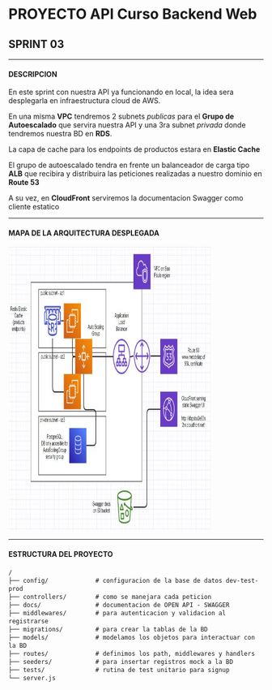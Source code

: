 # PROYECTO API Curso Backend Web

## SPRINT 03
___

#### DESCRIPCION

En este sprint con nuestra API ya funcionando en local, la idea sera desplegarla en infraestructura cloud de AWS.

En una misma **VPC** tendremos 2 subnets *publicas* para el **Grupo de Autoescalado** que servira nuestra API y una 3ra subnet *privada* donde tendremos nuestra BD en **RDS**. 

La capa de cache para los endpoints de productos estara en **Elastic Cache**

El grupo de autoescalado tendra en frente un balanceador de carga tipo **ALB** que recibira y distribuira las peticiones realizadas a nuestro dominio en **Route 53**

A su vez, en **CloudFront** serviremos la documentacion Swagger como cliente estatico
___

#### MAPA DE LA ARQUITECTURA DESPLEGADA

<img src="arquitectura_sp03_bazan.JPG" alt="mapa arq en AWS" width="400" height="560">

___

#### ESTRUCTURA DEL PROYECTO

```
/
├── config/             # configuracion de la base de datos dev-test-prod
├── controllers/        # como se manejara cada peticion
├── docs/               # documentacion de OPEN API - SWAGGER
├── middlewares/        # para autenticacion y validacion al registrarse
├── migrations/         # para crear la tablas de la BD
├── models/             # modelamos los objetos para interactuar con la BD
├── routes/             # definimos los path, middlewares y handlers 
├── seeders/            # para insertar registros mock a la BD
├── tests/              # rutina de test unitario para signup
└── server.js                       
```
